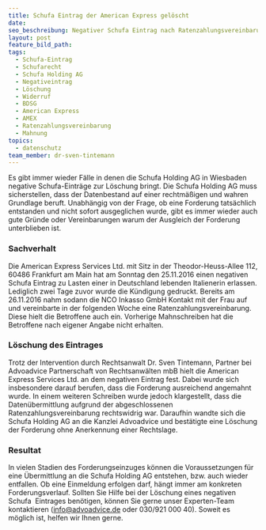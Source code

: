 ```yaml
---
title: Schufa Eintrag der American Express gelöscht
date:
seo_beschreibung: Negativer Schufa Eintrag nach Ratenzahlungsvereinbarung gelöscht.
layout: post
feature_bild_path:
tags:
  - Schufa-Eintrag
  - Schufarecht
  - Schufa Holding AG
  - Negativeintrag
  - Löschung
  - Widerruf
  - BDSG
  - American Express
  - AMEX
  - Ratenzahlungsvereinbarung
  - Mahnung
topics:
  - datenschutz
team_member: dr-sven-tintemann
---
```


Es gibt immer wieder F&auml;lle in denen die Schufa Holding AG in Wiesbaden negative Schufa-Eintr&auml;ge zur L&ouml;schung bringt. Die Schufa Holding AG muss sicherstellen, dass der Datenbestand auf einer rechtm&auml;&szlig;igen und wahren Grundlage beruft. Unabh&auml;ngig von der Frage, ob eine Forderung tats&auml;chlich entstanden und nicht sofort ausgeglichen wurde, gibt es immer wieder auch gute Gr&uuml;nde oder Vereinbarungen warum der Ausgleich der Forderung unterblieben ist.

### Sachverhalt

Die American Express Services Ltd. mit Sitz in der Theodor-Heuss-Allee 112, 60486 Frankfurt am Main hat am Sonntag den 25.11.2016 einen negativen Schufa Eintrag zu Lasten einer in Deutschland lebenden Italienerin erlassen. Lediglich zwei Tage zuvor wurde die K&uuml;ndigung gedruckt. Bereits am 26.11.2016 nahm sodann die NCO Inkasso GmbH Kontakt mit der Frau auf und vereinbarte in der folgenden Woche eine Ratenzahlungsvereinbarung. Diese hielt die Betroffene auch ein. Vorherige Mahnschreiben hat die Betroffene nach eigener Angabe nicht erhalten.

### L&ouml;schung des Eintrages

Trotz der Intervention durch Rechtsanwalt Dr. Sven Tintemann, Partner bei Advoadvice Partnerschaft von Rechtsanw&auml;lten mbB hielt die American Express Services Ltd. an dem negativen Eintrag fest. Dabei wurde sich insbesondere darauf berufen, dass die Forderung ausreichend angemahnt wurde. In einem weiteren Schreiben wurde jedoch klargestellt, dass die Daten&uuml;bermittlung aufgrund der abgeschlossenen Ratenzahlungsvereinbarung rechtswidrig war. Daraufhin wandte sich die Schufa Holding AG an die Kanzlei Advoadvice und best&auml;tigte eine L&ouml;schung der Forderung ohne Anerkennung einer Rechtslage.

### Resultat

In vielen Stadien des Forderungseinzuges k&ouml;nnen die Voraussetzungen f&uuml;r eine &Uuml;bermittlung an die Schufa Holding AG entstehen, bzw. auch wieder entfallen. Ob eine Einmeldung erfolgen darf, h&auml;ngt immer am konkreten Forderungsverlauf. Sollten Sie Hilfe bei der L&ouml;schung eines negativen Schufa&nbsp; Eintrages ben&ouml;tigen, k&ouml;nnen Sie gerne unser Experten-Team kontaktieren (info@advoadvice.de oder 030/921 000 40). Soweit es m&ouml;glich ist, helfen wir Ihnen gerne.